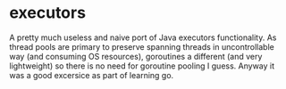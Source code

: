 # executors
A pretty much useless and naive port of Java executors functionality. As thread pools are primary to preserve spanning threads
in uncontrollable way (and consuming OS resources), goroutines a different (and very lightweight) so there is no need for goroutine pooling I guess.
Anyway it was a good excersice as part of learning go.
